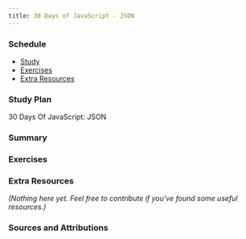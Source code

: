 ```yaml
---
title: 30 Days of JavaScript - JSON
---
```


### Schedule

  - [Study](#study-plan-NN)
  - [Exercises](#exercises-NN)
  - [Extra Resources](#extra-resources-NN)

### Study Plan

  30 Days Of JavaScript: JSON

### Summary

### Exercises

### Extra Resources

  _(Nothing here yet. Feel free to contribute if you've found some useful resources.)_

### Sources and Attributions


